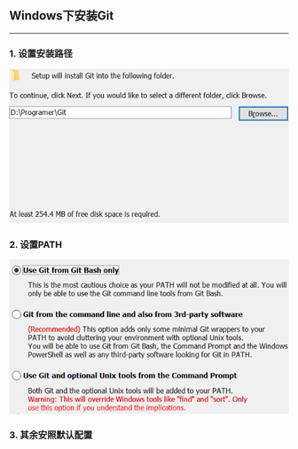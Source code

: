

## Windows下安装Git

-----

### 1. 设置安装路径

![设置安装目录](../pictures/Git安装/设置安装目录.png)

### 2. 设置PATH

![配置PATH](../pictures/Git安装/配置PATH.png)

### 3. 其余安照默认配置
